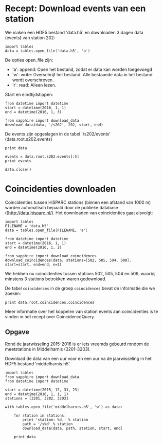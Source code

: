 # Recept: Download events van een station

We maken een HDF5 bestand 'data.h5' en downloaden 3 dagen data (events) van
station 202:

```{.python .input  n=1}
import tables
data = tables.open_file('data.h5', 'a')
```

De opties open_file zijn:
- 'a': append: Open het bestand, zodat er data kan worden toegevoegd
- 'w': write: Overschrijf het bestand. Alle bestaande data in het bestand wordt
overschreven.
- 'r': read: Alleen lezen.

Start en eindtijdstippen:

```{.python .input  n=2}
from datetime import datetime
start = datetime(2016, 1, 1)
end = datetime(2016, 1, 3)
```

```{.python .input  n=3}
from sapphire import download_data
download_data(data, '/s202', 202, start, end)
```

De events zijn opgeslagen in de tabel '/s202/events' (data.root.s202.events)

```{.python .input  n=4}
print data
```

```{.python .input  n=5}
events = data.root.s202.events[:5]
print events
```

```{.python .input  n=6}
data.close()
```

# Coincidenties downloaden

Coincidenties tussen HiSPARC stations (binnen een afstand van 1000 m) worden
automatisch bepaald door de publieke database ([http://data.hisparc.nl/).
Het downloaden van coincidenties gaat alsvolgt:

```{.python .input  n=5}
import tables
FILENAME = 'data.h5'
data = tables.open_file(FILENAME, 'a')
```

```{.python .input  n=12}
from datetime import datetime
start = datetime(2016, 1, 1)
end = datetime(2016, 1, 2)
```

```{.python .input  n=13}
from sapphire import download_coincidences
download_coincidences(data, stations=[502, 505, 504, 509], start=start, end=end, n=3)
```

We hebben nu coincidenties tussen stations 502, 505, 504 en 509, waarbij
minstens 3 stations betrokken waren gedownload.

De tabel `coincidences` in de groep `coincidences` bevat de informatie die we
zoeken:

```{.python .input  n=18}
print data.root.coincidences.coincidences
```

Meer informatie over het koppelen van station events aan coincidenties is te
vinden in het recept over CoincidenceQuery.

## Opgave
Rond de jaarwisseling 2015-2016 is er iets vreemds gebeurd rondom de
meetstations in Middelharnis (3201-3203).

Download de data van een uur voor en een uur na de jaarwisseling in het HDF5
bestand 'middelharnis.h5'

```{.python .input}
import tables
from sapphire import download_data
from datetime import datetime

start = datetime(2015, 12, 31, 23)
end = datetime(2016, 1, 1, 1)
stations = [3201, 3202, 3203]

with tables.open_file('middelharnis.h5', 'w') as data:

    for station in stations:
        print 'station: %d.' % station
        path = '/s%d' % station
        download_data(data, path, station, start, end)

    print data
```
